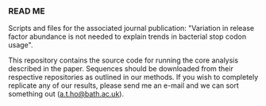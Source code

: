### READ ME ###

Scripts and files for the associated journal publication: "Variation in release factor abundance is not needed to explain trends in bacterial stop codon usage".

This repository contains the source code for running the core analysis described in the paper. Sequences should be downloaded from their respective repositories as outlined in our methods. If you wish to completely replicate any of our results, please send me an e-mail and we can sort something out (a.t.ho@bath.ac.uk).



